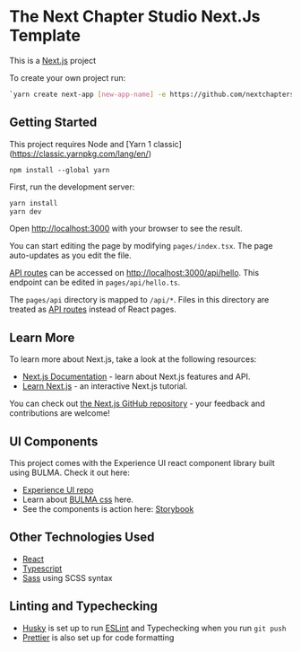 # The Next Chapter Studio Next.Js Template

This is a [Next.js](https://nextjs.org/) project

To create your own project run: 
```bash
`yarn create next-app [new-app-name] -e https://github.com/nextchapterstudio/ncs-next-template`
```

## Getting Started

This project requires Node and [Yarn 1 classic] (https://classic.yarnpkg.com/lang/en/) 

```
npm install --global yarn
```

First, run the development server:

```bash
yarn install
yarn dev
```

Open [http://localhost:3000](http://localhost:3000) with your browser to see the result.

You can start editing the page by modifying `pages/index.tsx`. The page auto-updates as you edit the file.

[API routes](https://nextjs.org/docs/api-routes/introduction) can be accessed on [http://localhost:3000/api/hello](http://localhost:3000/api/hello). This endpoint can be edited in `pages/api/hello.ts`.

The `pages/api` directory is mapped to `/api/*`. Files in this directory are treated as [API routes](https://nextjs.org/docs/api-routes/introduction) instead of React pages.

## Learn More

To learn more about Next.js, take a look at the following resources:

- [Next.js Documentation](https://nextjs.org/docs) - learn about Next.js features and API.
- [Learn Next.js](https://nextjs.org/learn) - an interactive Next.js tutorial.

You can check out [the Next.js GitHub repository](https://github.com/vercel/next.js/) - your feedback and contributions are welcome!

## UI Components

This project comes with the Experience UI react component library built using BULMA. Check it out here:

- [Experience UI repo](https://github.com/nextchapterstudio/experience)
- Learn about [BULMA css](https://bulma.io/) here.
- See the components is action here: [Storybook](https://experience-ui.netlify.app)

## Other Technologies Used

- [React](https://reactjs.org/)
- [Typescript](https://www.typescriptlang.org/)
- [Sass](https://sass-lang.com/) using SCSS syntax

## Linting and Typechecking
- [Husky](https://typicode.github.io/husky/#/) is set up to run [ESLint](https://eslint.org/) and Typechecking when you run `git push`
- [Prettier](https://prettier.io/) is also set up for code formatting



